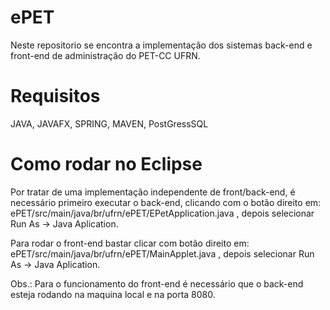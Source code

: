 # ePET
Neste repositorio se encontra a implementação dos sistemas back-end e front-end de administração do PET-CC UFRN.

# Requisitos
JAVA, JAVAFX, SPRING, MAVEN, PostGressSQL

# Como rodar no Eclipse
Por tratar de uma implementação independente de front/back-end, é necessário primeiro executar o back-end, clicando com o botão direito em: ePET/src/main/java/br/ufrn/ePET/EPetApplication.java , depois selecionar Run As -> Java Aplication.

Para rodar o front-end bastar clicar com botão direito em: ePET/src/main/java/br/ufrn/ePET/MainApplet.java , depois selecionar Run As -> Java Aplication.

Obs.: Para o funcionamento do front-end é necessário que o back-end esteja rodando na maquina local e na porta 8080.


